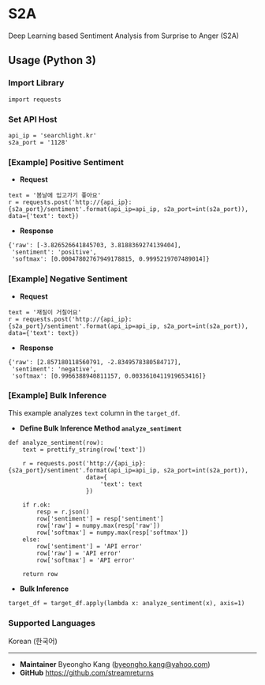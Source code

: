 # S2A
Deep Learning based Sentiment Analysis from Surprise to Anger (S2A)

## Usage (Python 3)
### Import Library
```
import requests
```

### Set API Host
```
api_ip = 'searchlight.kr'
s2a_port = '1128'
```

### [Example] Positive Sentiment
- **Request**
```
text = '봄날에 입고가기 좋아요'
r = requests.post('http://{api_ip}:{s2a_port}/sentiment'.format(api_ip=api_ip, s2a_port=int(s2a_port)), data={'text': text})
```

- **Response**
```
{'raw': [-3.826526641845703, 3.8188369274139404],
 'sentiment': 'positive',
 'softmax': [0.00047802767949178815, 0.9995219707489014]}
```

### [Example] Negative Sentiment
- **Request**
```
text = '재질이 거칠어요'
r = requests.post('http://{api_ip}:{s2a_port}/sentiment'.format(api_ip=api_ip, s2a_port=int(s2a_port)), data={'text': text})
```

- **Response**
```
{'raw': [2.857180118560791, -2.8349578380584717],
 'sentiment': 'negative',
 'softmax': [0.9966388940811157, 0.0033610411919653416]}
```

### [Example] Bulk Inference
This example analyzes `text` column in the `target_df`.

- **Define Bulk Inference Method `analyze_sentiment`**
```
def analyze_sentiment(row):
    text = prettify_string(row['text'])
    
    r = requests.post('http://{api_ip}:{s2a_port}/sentiment'.format(api_ip=api_ip, s2a_port=int(s2a_port)),
                      data={
                          'text': text
                      })
    
    if r.ok:
        resp = r.json()
        row['sentiment'] = resp['sentiment']
        row['raw'] = numpy.max(resp['raw'])
        row['softmax'] = numpy.max(resp['softmax'])
    else:
        row['sentiment'] = 'API error'
        row['raw'] = 'API error'
        row['softmax'] = 'API error'    
        
    return row
```

- **Bulk Inference**
```
target_df = target_df.apply(lambda x: analyze_sentiment(x), axis=1)
```

### Supported Languages

Korean (한국어)

---

- **Maintainer**
Byeongho Kang (byeongho.kang@yahoo.com)
- **GitHub**
https://github.com/streamreturns
